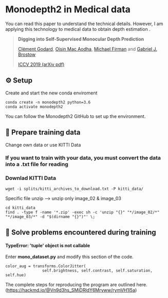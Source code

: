 # Monodepth2 in Medical data
You can read this paper to understand the technical details. However, I am applying this technology to medical data to obtain depth estimation .
> **Digging into Self-Supervised Monocular Depth Prediction**
>
> [Clément Godard](http://www0.cs.ucl.ac.uk/staff/C.Godard/), [Oisin Mac Aodha](http://vision.caltech.edu/~macaodha/), [Michael Firman](http://www.michaelfirman.co.uk) and [Gabriel J. Brostow](http://www0.cs.ucl.ac.uk/staff/g.brostow/)
>
> [ICCV 2019 (arXiv pdf)](https://arxiv.org/abs/1806.01260)
> 
## ⚙️ Setup
Create and start the new conda enviroment
```shell
conda create -n monodepth2 python=3.6
conda activate monodepth2
```
You can follow the Monodepth2 GitHub to set up the environment.
## 💾 Prepare training data
Change own data or use KITTI Data

### If you want to train with your data, you must convert the data into a .txt file for reading

### Downlad KITTI Data
```shell
wget -i splits/kitti_archives_to_download.txt -P kitti_data/
```

Specific file unzip --> unzip only image_02 & image_03
```shell
cd kitti_data
find . -type f -name '*.zip' -exec sh -c 'unzip "{}" "*/image_02/*" "*/image_03/*" -d "$(dirname "{}")"' \;
```
## 🔧 Solve problems encountered during training
#### TypeError: 'tuple' object is not callable
Enter **mono_dataset.py** and modify this section of the code.
```
color_aug = transforms.ColorJitter(
                self.brightness, self.contrast, self.saturation, self.hue)
```
The complete steps for reproducing the program are outlined here.(https://hackmd.io/@Vn9d3hs_SMiDRldY6Mryww/rymVH1l5a)
